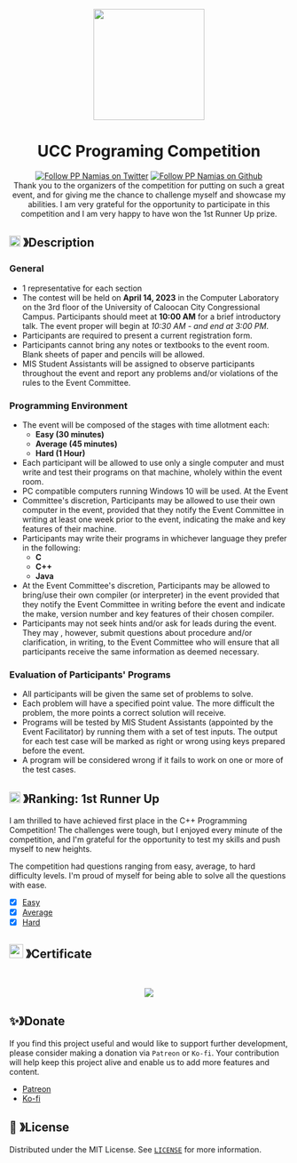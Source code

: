 <p align="center">
  <img src="https://cdn.discordapp.com/attachments/1045298870533509130/1068425329909174392/egg_-_Copy-modified.png" width="200" height="200">
  <h1 align="center"><b>UCC Programing Competition</b></h1>
</p>

<p align="center">
  <a aria-label="Follow PP Namias on Twitter" href="https://twitter.com/PP_Namias" target="_blank"><img alt="Follow PP Namias on Twitter" src="https://img.shields.io/badge/Follow%20@PP_Namias-black.svg?style=for-the-badge&logo=Twitter"></a>
  <a aria-label="Follow PP Namias on Github" href="https://github.com/PP-Namias" target="_blank"><img alt="Follow PP Namias on Github" src="https://img.shields.io/badge/Follow%20@PP_Namias-black.svg?style=for-the-badge&logo=Github"></a>
  <br>
  Thank you to the organizers of the competition for putting on such a great event, and for giving me the chance to challenge myself and showcase my abilities. I am very grateful for the opportunity to participate in this competition and I am very happy to have won the 1st Runner Up prize.
</p>

## <img src="https://cdn.discordapp.com/emojis/859424401186095114.png" width="20px" height="20px"> 》Description
### __General__
  - 1 representative for each section
  - The contest will be held on __April 14, 2023__ in the Computer Laboratory on the 3rd floor of the University of Caloocan City Congressional Campus. Participants should meet at __10:00 AM__ for a brief introductory talk. The event proper will begin at _10:30 AM - and end at 3:00 PM_.
  - Participants are required to present a current registration form.
  - Participants cannot bring any notes or textbooks to the event room. Blank sheets of paper and pencils will be allowed.
  - MIS Student Assistants will be assigned to observe participants throughout the event and report any problems and/or violations of the rules to the Event Committee.

### __Programming Environment__
  - The event will be composed of the stages with time allotment each:
    - __Easy (30 minutes)__
    - __Average (45 minutes)__
    - __Hard (1 Hour)__
  - Each participant will be allowed to use only a single computer and must write and test their programs on that machine, wholely within the event room.
  - PC compatible computers running Windows 10 will be used. At the Event
  - Committee's discretion, Participants may be allowed to use their own computer in the event, provided that they notify the Event Committee in writing at least one week prior to the event, indicating the make and key features of their machine.
  - Participants may write their programs in whichever language they prefer in the following:
    - __C__
    - __C++__
    - __Java__
  - At the Event Committee's discretion, Participants may be allowed to bring/use their own compiler (or interpreter) in the event provided that they notify the Event Committee in writing before the event and indicate the make, version number and key features of their chosen compiler.
  - Participants may not seek hints and/or ask for leads during the event. They may , however, submit questions about procedure and/or clarification, in writing, to the Event Committee who will ensure that all participants receive the same information as deemed necessary.

### __Evaluation of Participants' Programs__
  - All participants will be given the same set of problems to solve.
  - Each problem will have a specified point value. The more difficult the problem, the more points a correct solution will receive.
  - Programs will be tested by MIS Student Assistants (appointed by the Event Facilitator) by running them with a set of test inputs. The output for each test case will be marked as right or wrong using keys prepared before the event.
  - A program will be considered wrong if it fails to work on one or more of the test cases.

## <img src="https://cdn.discordapp.com/emojis/852881450667081728.gif" width="20px" height="20px"> 》Ranking: 1st Runner Up
I am thrilled to have achieved first place in the C++ Programming Competition! The challenges were tough, but I enjoyed every minute of the competition, and I'm grateful for the opportunity to test my skills and push myself to new heights.

The competition had questions ranging from easy, average, to hard difficulty levels. I'm proud of myself for being able to solve all the questions with ease.
  - [x] [Easy](OddEvenChecker.cpp)
  - [x] [Average](PrintingNumbersWithoutLooping.cpp)
  - [x] [Hard](StudentGradeAverage.cpp)

## <img src="https://cdn.discordapp.com/emojis/1028680849195020308.png" width="25px" height="25px"> 》Certificate
<br />
<p align="center">
  <img src="#">
</p>

## ✨》Donate
If you find this project useful and would like to support further development, please consider making a donation via `Patreon` or `Ko-fi`. Your contribution will help keep this project alive and enable us to add more features and content.
- [Patreon](https://www.patreon.com/PP_Namias)
- [Ko-fi](https://ko-fi.com/PP_Namias)

## 🔐 》License
Distributed under the MIT License. See [`LICENSE`](https://github.com/PP-Namias/Cpp-Program/blob/main/LICENSE) for more information.
